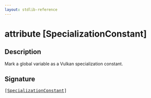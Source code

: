 ```yaml
---
layout: stdlib-reference
---
```


# attribute [SpecializationConstant]

## Description

Mark a global variable as a Vulkan specialization constant.


## Signature

<pre>
[<a href="specializationconstant-0e">SpecializationConstant</a>]
</pre>


